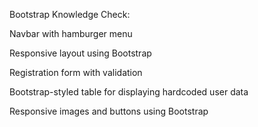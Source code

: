 Bootstrap Knowledge Check:

   Navbar with hamburger menu 
   
   Responsive layout using Bootstrap  
   
   Registration form with validation  
   
   Bootstrap-styled table for displaying hardcoded user data  
   
   Responsive images and buttons using Bootstrap  
   
